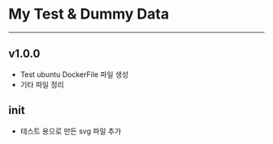 # My Test & Dummy Data
-----

## v1.0.0

+ Test ubuntu DockerFile 파일 생성
+ 기타 파일 정리

## init
+ 테스트 용으로 만든 svg 파일 추가
